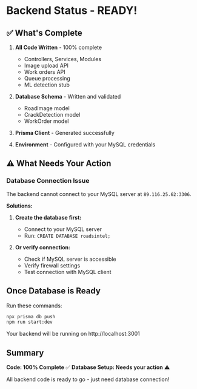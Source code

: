 # Backend Status - READY!

## ✅ What's Complete

1. **All Code Written** - 100% complete
   - Controllers, Services, Modules
   - Image upload API
   - Work orders API
   - Queue processing
   - ML detection stub

2. **Database Schema** - Written and validated
   - RoadImage model
   - CrackDetection model
   - WorkOrder model

3. **Prisma Client** - Generated successfully

4. **Environment** - Configured with your MySQL credentials

## ⚠️ What Needs Your Action

### Database Connection Issue

The backend cannot connect to your MySQL server at `89.116.25.62:3306`.

**Solutions:**

1. **Create the database first:**
   - Connect to your MySQL server
   - Run: `CREATE DATABASE roadsintel;`

2. **Or verify connection:**
   - Check if MySQL server is accessible
   - Verify firewall settings
   - Test connection with MySQL client

## Once Database is Ready

Run these commands:

```bash
npx prisma db push
npm run start:dev
```

Your backend will be running on http://localhost:3001

## Summary

**Code: 100% Complete** ✅
**Database Setup: Needs your action** ⚠️

All backend code is ready to go - just need database connection!
